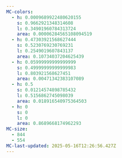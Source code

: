```yaml
---
MC-colors:
  - h: 0.0009689922480620155
    s: 0.9662921348314608
    l: 0.34901960784313724
    area: 0.00006284565108094519
  - h: 0.47303921568627444
    s: 0.5230769230769231
    l: 0.2549019607843137
    area: 0.10734037204625439
  - h: 0.05999999999999999
    s: 0.49999999999999983
    l: 0.803921568627451
    area: 0.00471342383107089
  - h: 0.5
    s: 0.01214574898785432
    l: 0.5156862745098039
    area: 0.018916540975364503
  - h: 0
    s: 0
    l: 0
    area: 0.8689668174962293
MC-size:
  - 844
  - 554
MC-last-updated: 2025-05-16T12:26:56.427Z
---
```

